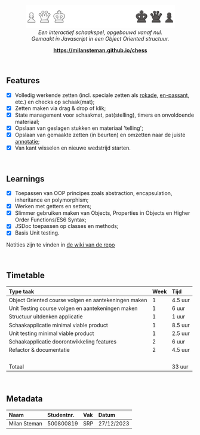 <br>
<p align="center">
  <img src="public/images/docs/banner.png" alt="logo" width="400px"/>
    <br>
      <i>Een interactief schaakspel, opgebouwd vanaf nul.
        <br>Gemaakt in Javascript in een Object Oriented structuur.</i>
  <br>
</p>

<p align="center">
  <a href="https://milansteman.github.io/chess"><strong>https://milansteman.github.io/chess</strong></a>
  <br>
</p>

<br>

## Features

- [x] Volledig werkende zetten (incl. speciale zetten als <a href="https://en.wikipedia.org/wiki/Castling">rokade</a>, <a href="https://en.wikipedia.org/wiki/En_passant">en-passant</a>, etc.) en checks op schaak(mat);
- [x] Zetten maken via drag & drop of klik;
- [x] State management voor schaakmat, pat(stelling), timers en onvoldoende materiaal;
- [x] Opslaan van geslagen stukken en materiaal 'telling';
- [x] Opslaan van gemaakte zetten (in beurten) en omzetten naar de juiste <a href="https://www.chess.com/terms/chess-notation">annotatie</a>;
- [x] Van kant wisselen en nieuwe wedstrijd starten.

<br>

## Learnings

- [x] Toepassen van OOP principes zoals abstraction, encapsulation, inheritance en polymorphism;
- [x] Werken met getters en setters;
- [x] Slimmer gebruiken maken van Objects, Properties in Objects en Higher Order Functions/ES6 Syntax;
- [x] JSDoc toepassen op classes en methods;
- [x] Basis Unit testing.

Notities zijn te vinden in <a href="https://github.com/MilanSteman/chess/wiki">de wiki van de repo</a>

<br>

## Timetable

| Type taak                                            | Week | Tijd    |
| :--------------------------------------------------- | :--- | :------ |
| Object Oriented course volgen en aantekeningen maken | 1    | 4.5 uur |
| Unit Testing course volgen en aantekeningen maken    | 1    | 6 uur   |
| Structuur uitdenken applicatie                       | 1    | 1 uur   |
| Schaakapplicatie minimal viable product              | 1    | 8.5 uur |
| Unit testing minimal viable product                  | 1    | 2.5 uur |
| Schaakapplicatie doorontwikkeling features           | 2    | 6 uur   |
| Refactor & documentatie                              | 2    | 4.5 uur |
| &nbsp;                                               |      |         |
| Totaal                                               |      | 33 uur  |

<br>

## Metadata

| Naam         | Studentnr. | Vak | Datum      |
| :----------- | :--------- | :-- | :--------- |
| Milan Steman | 500800819  | SRP | 27/12/2023 |
